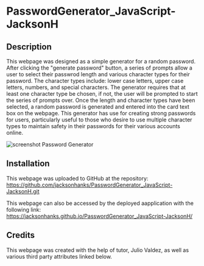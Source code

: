 # PasswordGenerator_JavaScript-JacksonH

## Description 
This webpage was designed as a simple generator for a random password.  After clicking the "generate password" button, a series of prompts allow a user to select their passwrod length and various character types for their password.  The character types include: lower case letters, upper case letters, numbers, and special characters.  The generator requires that at least one character type be chosen, if not, the user will be prompted to start the series of prompts over.  Once the length and character types have been selected, a random password is generated and entered into the card text box on the webpage.  This generator has use for creating strong passwords for users, particularly useful to those who desire to use multiple character types to maintain safety in their passwords for their various accounts online. 

![screenshot Password Generator](https://user-images.githubusercontent.com/125209654/224870653-5a2ac612-eb20-4ac5-a8c9-0e4f0248441c.png)

## Installation
This webpage was uploaded to GitHub at the repository: https://github.com/jacksonhanks/PasswordGenerator_JavaScript-JacksonH.git

This webpage can also be accessed by the deployed aapplication with the following link: https://jacksonhanks.github.io/PasswordGenerator_JavaScript-JacksonH/

## Credits
This webpage was created with the help of tutor, Julio Valdez, as well as various third party attributes linked below.



